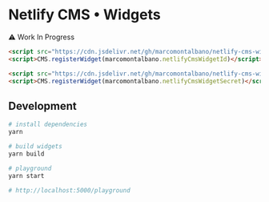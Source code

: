 # Netlify CMS • Widgets

:warning: Work In Progress

```html
<script src="https://cdn.jsdelivr.net/gh/marcomontalbano/netlify-cms-widgets@master/dist/netlify-cms-widget-id.min.js"></script>
<script>CMS.registerWidget(marcomontalbano.netlifyCmsWidgetId)</script>
```

```html
<script src="https://cdn.jsdelivr.net/gh/marcomontalbano/netlify-cms-widgets@master/dist/netlify-cms-widget-secret.min.js"></script>
<script>CMS.registerWidget(marcomontalbano.netlifyCmsWidgetSecret)</script>
```

## Development

```sh
# install dependencies
yarn

# build widgets
yarn build

# playground
yarn start

# http://localhost:5000/playground
```
